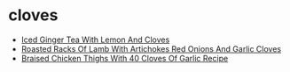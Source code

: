 # cloves

 * [Iced Ginger Tea With Lemon And Cloves](index/i/iced-ginger-tea-with-lemon-and-cloves-230544.json)
 * [Roasted Racks Of Lamb With Artichokes Red Onions And Garlic Cloves](index/r/roasted-racks-of-lamb-with-artichokes-red-onions-and-garlic-cloves-13627.json)
 * [Braised Chicken Thighs With 40 Cloves Of Garlic Recipe](index/b/braised-chicken-thighs-with-40-cloves-of-garlic-recipe.json)
